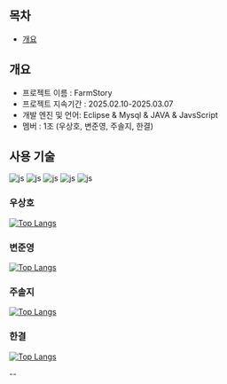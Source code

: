 ## 목차
 - [개요](#개요)

## 개요
- 프로젝트 이름 : FarmStory
- 프로젝트 지속기간 : 2025.02.10-2025.03.07
- 개발 엔진 및 언어: Eclipse & Mysql & JAVA & JavsScript  
- 멤버 : 1조 (우상호, 변준영, 주솔지, 한결)

## 사용 기술
![js](https://img.shields.io/badge/Java-ED8B00?style=for-the-badge&logo=openjdk&logoColor=white)
![js](https://img.shields.io/badge/JavaScript-F7DF1E?style=for-the-badge&logo=JavaScript&logoColor=white)
![js](https://img.shields.io/badge/CSS-239120?&style=for-the-badge&logo=css3&logoColor=white)
![js](https://img.shields.io/badge/HTML5-E34F26?style=for-the-badge&logo=html5&logoColor=white)
![js](https://img.shields.io/badge/MySQL-00000F?style=for-the-badge&logo=mysql&logoColor=white)


### 우상호
[![Top Langs](https://github-readme-stats.vercel.app/api/top-langs/?username=GreenPai)](https://github.com/anuraghazra/github-readme-stats)

### 변준영
[![Top Langs](https://github-readme-stats.vercel.app/api/top-langs/?username=junyoung1125)](https://github.com/anuraghazra/github-readme-stats)

### 주솔지
[![Top Langs](https://github-readme-stats.vercel.app/api/top-langs/?username=soljiju)](https://github.com/anuraghazra/github-readme-stats)

### 한결
[![Top Langs](https://github-readme-stats.vercel.app/api/top-langs/?username=Gyeol00)](https://github.com/anuraghazra/github-readme-stats)

--
